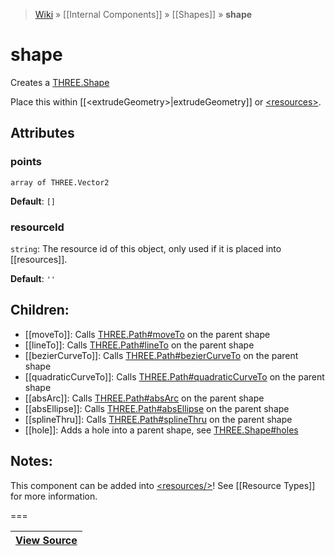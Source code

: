 > [Wiki](Home) » [[Internal Components]] » [[Shapes]] » **shape**

# shape

Creates a [THREE.Shape](http://threejs.org/docs/#Reference/Extras.Core/Shape)

Place this within [[&lt;extrudeGeometry&gt;|extrudeGeometry]]
    or [&lt;resources&gt;](resources).

## Attributes

### points
``` array of THREE.Vector2 ```

**Default**: `[]`

### resourceId
``` string ```: The resource id of this object, only used if it is placed into [[resources]].

**Default**: `''`

## Children:
  * [[moveTo]]: Calls [THREE.Path#moveTo](http://threejs.org/docs/#Reference/Extras.Core/Path.moveTo) on the parent shape
  * [[lineTo]]: Calls [THREE.Path#lineTo](http://threejs.org/docs/#Reference/Extras.Core/Path.lineTo) on the parent shape
  * [[bezierCurveTo]]: Calls [THREE.Path#bezierCurveTo](http://threejs.org/docs/#Reference/Extras.Core/Path.bezierCurveTo) on the parent shape
  * [[quadraticCurveTo]]: Calls [THREE.Path#quadraticCurveTo](http://threejs.org/docs/#Reference/Extras.Core/Path.quadraticCurveTo) on the parent shape
  * [[absArc]]: Calls [THREE.Path#absArc](http://threejs.org/docs/#Reference/Extras.Core/Path.absarc) on the parent shape
  * [[absEllipse]]: Calls [THREE.Path#absEllipse](http://threejs.org/docs/#Reference/Extras.Core/Path.absellipse) on the parent shape
  * [[splineThru]]: Calls [THREE.Path#splineThru](http://threejs.org/docs/#Reference/Extras.Core/Path.splineThru) on the parent shape
  * [[hole]]: Adds a hole into a parent shape, see [THREE.Shape#holes](http://threejs.org/docs/#Reference/Extras.Core/Shape.holes)

## Notes:

This component can be added into [&lt;resources/&gt;](resources)! See [[Resource Types]] for more information.

===

|**[View Source](../blob/master/src/lib/descriptors/Geometry/Shapes/ShapeDescriptor.js)**|
 ---|
